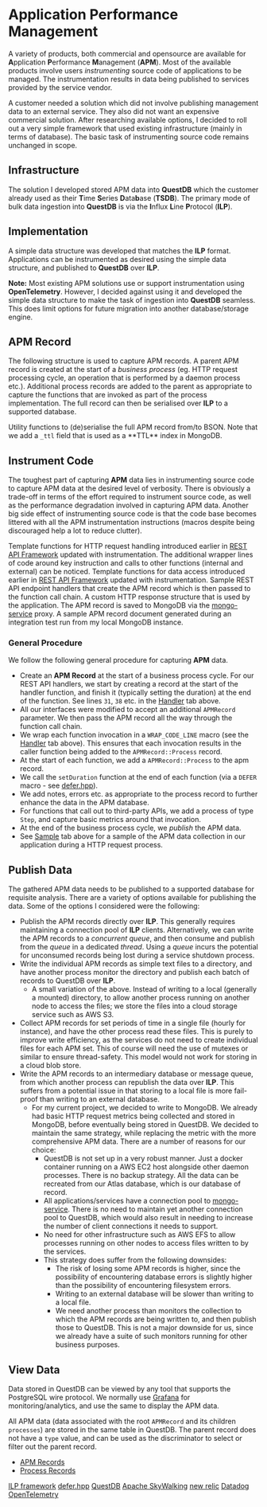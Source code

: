 # Application Performance Management

A variety of products, both commercial and opensource are available for
**A**pplication **P**erformance **M**anagement (**APM**).  Most of the available
products involve users *instrumenting* source code of applications to be
managed.  The instrumentation results in data being published to services
provided by the service vendor.

A customer needed a solution which did not involve publishing management data to
an external service.  They also did not want an expensive commercial solution.
After researching available options, I decided to roll out a very simple framework
that used existing infrastructure (mainly in terms of database).  The basic task
of instrumenting source code remains unchanged in scope.

## Infrastructure
The solution I developed stored APM data into **QuestDB** which the customer already
used as their **T**ime **S**eries **D**ata**b**ase (**TSDB**).  The primary mode of
bulk data ingestion into **QuestDB** is via the **I**nflux **L**ine **P**rotocol (**ILP**).

## Implementation
A simple data structure was developed that matches the **ILP** format.  Applications can
be instrumented as desired using the simple data structure, and published to **QuestDB**
over **ILP**.

**Note:** Most existing APM solutions use or support instrumentation using **OpenTelemetry**.
However, I decided against using it and developed the simple data structure to make the
task of ingestion into **QuestDB** seamless.  This does limit options for future migration
into another database/storage engine.

## APM Record

The following structure is used to capture APM records.  A parent APM record is created
at the start of a *business process* (eg. HTTP request processing cycle, an operation that
is performed by a daemon process etc.).  Additional process records are added to the
parent as appropriate to capture the functions that are invoked as part of the process
implementation.  The full record can then be serialised over **ILP** to a supported database.

<tabs id="apm-model">
  <tab title="Model" id="apm-model-definition">
    <code-block lang="C++" src="ilp/apmrecord.hpp" collapsible="true"/>
  </tab>
  <tab title="Implementation" id="apm-model-implementation">
    <code-block lang="C++" src="ilp/apmrecord.cpp" collapsible="true"/>
  </tab>
  <tab title="BSON" id="apm-model-bson">
    Utility functions to (de)serialise the full APM record from/to BSON.  Note that we add a <code>_ttl</code> field that is used as a **TTL** index in MongoDB.
    <code-block lang="C++" src="ilp/bson.cpp" collapsible="true"/>
  </tab>
</tabs>

## Instrument Code
The toughest part of capturing **APM** data lies in instrumenting source code to
capture APM data at the desired level of verbosity.  There is obviously a trade-off
in terms of the effort required to instrument source code, as well as the performance
degradation involved in capturing APM data.  Another big side effect of instrumenting
source code is that the code base becomes littered with all the APM instrumentation
instructions (macros despite being discouraged help a lot to reduce clutter).

<tabs id="apm-instrument">
  <tab title="HTTP" id="apm-instrument-template">
    Template functions for HTTP request handling introduced earlier in <a href="rest-api-framework.md">REST API Framework</a> updated with instrumentation.  The additional wrapper lines of code around key instruction and calls to other functions (internal and external) can be noticed.
    <code-block lang="C++" src="ilp/template.hpp" collapsible="true"/>
  </tab>
  <tab title="Database" id="apm-instrument-repository">
    Template functions for data access introduced earlier in <a href="rest-api-framework.md">REST API Framework</a> updated with instrumentation.
    <code-block lang="C++" src="ilp/repository.hpp" collapsible="true"/>
  </tab>
  <tab title="Handler" id="apm-instrument-handler">
    Sample REST API endpoint handlers that create the APM record which is then passed to the function call chain.
    <code-block lang="C++" src="ilp/catalog.cpp" collapsible="true"/>
  </tab>
  <tab title="Response" id="apm-instrument-response">
    A custom HTTP response structure that is used by the application.  The APM record is saved to MongoDB via the <a href="mongo-service.md">mongo-service</a> proxy.
    <code-block lang="C++" src="ilp/response.cpp" collapsible="true"/>
  </tab>
  <tab title="Sample" id="apm-instrument-sample">
    A sample APM record document generated during an integration test run from my local MongoDB instance.
    <code-block lang="JSON" src="ilp/apmrecord.json" collapsible="true"/>
  </tab>
</tabs>

### General Procedure
We follow the following general procedure for capturing **APM** data.
* Create an **APM Record** at the start of a business process cycle.  For our REST API handlers, we start by
  creating a record at the start of the handler function, and finish it (typically setting the duration) at
  the end of the function.  See lines `31`, `38` etc. in the [Handler](#apm-instrument-handler) tab above.
* All our interfaces were modified to accept an additional `APMRecord` parameter.  We then pass the APM record
  all the way through the function call chain.
* We wrap each function invocation in a `WRAP_CODE_LINE` macro (see the [Handler](#apm-instrument-handler) tab above).  This ensures 
  that each invocation results in the caller function being added to the `APMRecord::Process` record.
* At the start of each function, we add a `APMRecord::Process` to the apm record.
* We call the `setDuration` function at the end of each function (via a `DEFER` macro - see [defer.hpp](https://github.com/sptrakesh/mongo-service/blob/master/src/common/util/defer.hpp)).
* We add notes, errors etc. as appropriate to the process record to further enhance the data in the APM database.
* For functions that call out to third-party APIs, we add a process of type `Step`, and capture basic metrics around
  that invocation.
* At the end of the business process cycle, we *publish* the APM data.
* See [Sample](#apm-instrument-sample) tab above for a sample of the APM data collection in our application during a HTTP request process.

## Publish Data
The gathered APM data needs to be published to a supported database for requisite analysis.  There are a variety of options
available for publishing the data.  Some of the options I considered were the following:
* Publish the APM records directly over **ILP**.  This generally requires maintaining a connection pool of **ILP** clients.
  Alternatively, we can write the APM records to a *concurrent queue*, and then consume and publish from the *queue* in
  a dedicated *thread*.  Using a *queue* incurs the potential for unconsumed records being lost during a service 
  shutdown process.
* Write the individual APM records as simple text files to a directory, and have another process monitor the
  directory and publish each batch of records to QuestDB over **ILP**.
  * A small variation of the above.  Instead of writing to a local (generally a mounted) directory, to allow another
  process running on another node to access the files; we store the files into a cloud storage service such as AWS S3.
* Collect APM records for set periods of time in a single file (hourly for instance), and have the other process read 
  these files.  This is purely to improve write efficiency, as the services do not need to create individual files for
  each APM set.  This of course will need the use of mutexes or similar to ensure thread-safety.  This model would not
  work for storing in a cloud blob store.
* Write the APM records to an intermediary database or message queue, from which another process can republish
  the data over **ILP**.  This suffers from a potential issue in that storing to a local file is more fail-proof
  than writing to an external database.
  * For my current project, we decided to write to MongoDB.  We already had basic HTTP request metrics being collected
  and stored in MongoDB, before eventually being stored in QuestDB.  We decided to maintain the same strategy, while
  replacing the metric with the more comprehensive APM data.  There are a number of reasons for our choice:
    * QuestDB is not set up in a very robust manner.  Just a docker container running on a AWS EC2 host alongside
    other daemon processes.  There is no backup strategy.  All the data can be recreated from our Atlas database, which
    is our database of record.
    * All applications/services have a connection pool to [mongo-service](mongo-service.md).  There is no
    need to maintain yet another connection pool to QuestDB, which would also result in needing to increase the number
    of client connections it needs to support.
    * No need for other infrastructure such as AWS EFS to allow processes running on other nodes to access files written
    to by the services.
    * This strategy does suffer from the following downsides:
      * The risk of losing some APM records is higher, since the possibility of encountering
      database errors is slightly higher than the possibility of encountering filesystem errors.
      * Writing to an external database will be slower than writing to a local file.
      * We need another process than monitors the collection to which the APM records are being written to, and then publish those to
      QuestDB.  This is not a major downside for us, since we already have a suite of such monitors running for other
      business purposes.

## View Data
Data stored in QuestDB can be viewed by any tool that supports the PostgreSQL wire protocol.  We normally use
[Grafana](https://grafana.com/) for monitoring/analytics, and use the same to display the APM data.

All APM data (data associated with the root `APMRecord` and its children `processes`) are stored in the 
same table in QuestDB. The parent record does not have a `type` value, and can be used as the discriminator
to select or filter out the parent record.
* [APM Records](APM-Sample-Data.md#parent-record)
* [Process Records](APM-Sample-Data.md#process-records)

<seealso>
  <category ref="source">
    <a href="https://github.com/sptrakesh/mongo-service/tree/master/src/ilp">ILP framework</a>
    <a href="https://github.com/sptrakesh/mongo-service/blob/master/src/common/util/defer.hpp">defer.hpp</a>
  </category>
  <category ref="external">
    <a href="https://questdb.com/">QuestDB</a>
    <a href="https://skywalking.apache.org/">Apache SkyWalking</a>
    <a href="https://newrelic.com/">new relic</a>
    <a href="https://www.datadoghq.com/">Datadog</a>
    <a href="https://opentelemetry.io/">OpenTelemetry</a>
  </category>
</seealso>